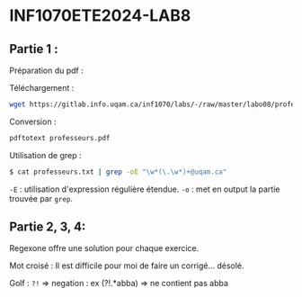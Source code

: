 # INF1070ETE2024-LAB8

## Partie 1 : 

Préparation du pdf :

Téléchargement : 
```sh
wget https://gitlab.info.uqam.ca/inf1070/labs/-/raw/master/labo08/professeurs.pdf
```

Conversion : 
```sh 
pdftotext professeurs.pdf 
```

Utilisation de grep :

```sh
$ cat professeurs.txt | grep -oE "\w*(\.\w*)+@uqam.ca"
```

`-E` : utilisation d'expression régulière étendue. 
`-o` : met en output la partie trouvée par `grep`. 


## Partie 2, 3, 4: 

Regexone offre une solution pour chaque exercice. 

Mot croisé : Il est difficile pour moi de faire un corrigé... désolé. 

Golf : 
`?!` => negation : ex (?!.*abba) => ne contient pas abba 

